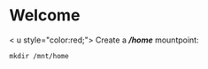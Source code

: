 # Welcome
< u style="color:red;"> Create a ***/home*** mountpoint:</u>

```noCopy
mkdir /mnt/home  
```

